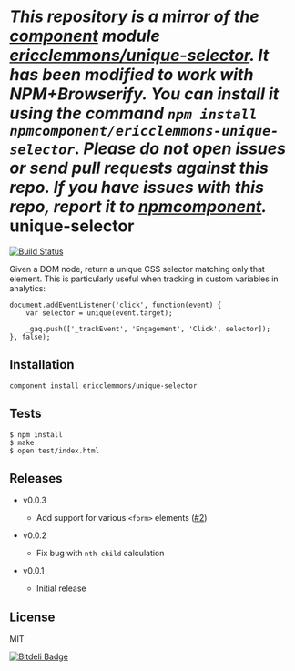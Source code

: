*This repository is a mirror of the [component](http://component.io) module [ericclemmons/unique-selector](http://github.com/ericclemmons/unique-selector). It has been modified to work with NPM+Browserify. You can install it using the command `npm install npmcomponent/ericclemmons-unique-selector`. Please do not open issues or send pull requests against this repo. If you have issues with this repo, report it to [npmcomponent](https://github.com/airportyh/npmcomponent).*
unique-selector
===============

[![Build Status](https://travis-ci.org/ericclemmons/unique-selector.png)](https://travis-ci.org/ericclemmons/unique-selector)

Given a DOM node, return a unique CSS selector matching only that element.
This is particularly useful when tracking in custom variables in analytics:


    document.addEventListener('click', function(event) {
        var selector = unique(event.target);

        _gaq.push(['_trackEvent', 'Engagement', 'Click', selector]);
    }, false);


Installation
------------

    component install ericclemmons/unique-selector


Tests
-----

    $ npm install
    $ make
    $ open test/index.html


Releases
--------

- v0.0.3

    - Add support for various `<form>` elements ([#2](https://github.com/ericclemmons/unique-selector/issues/2))

- v0.0.2

    - Fix bug with `nth-child` calculation

- v0.0.1

    - Initial release



License
-------

MIT


[![Bitdeli Badge](https://d2weczhvl823v0.cloudfront.net/ericclemmons/unique-selector/trend.png)](https://bitdeli.com/free "Bitdeli Badge")

